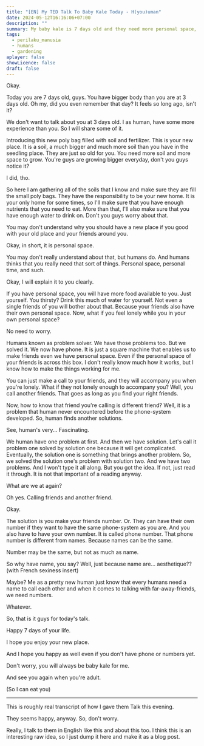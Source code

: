 ```yaml
---
title: "[EN] My TED Talk To Baby Kale Today - H(you)uman"
date: 2024-05-12T16:16:06+07:00
description: ""
summary: My baby kale is 7 days old and they need more personal space, so I give them a free TED Talk just to prepare them for this whole new world. In case any human need, I also post it here. In this talk, I will discuss about human problems and their solutions.
tags:
  - perilaku_manusia
  - humans
  - gardening
aplayer: false
showLicence: false
draft: false
---
```



Okay.

Today you are 7 days old, guys. You have bigger body than you are at 3 days old. Oh my, did you even remember that day? It feels so long ago, isn't it?

We don't want to talk about you at 3 days old. I as human, have some more experience than you. So I will share some of it.

Introducing this new poly bag filled with soil and fertilizer. This is your new place. It is a soil, a much bigger and much more soil than you have in the seedling place. They are just so old for you. You need more soil and more space to grow. You're guys are growing bigger everyday, don't you guys notice it?

I did, tho.

So here I am gathering all of the soils that I know and make sure they are fill the small poly bags. They have the responsibility to be your new home. It is your only home for some times, so I'll make sure that you have enough nutrients that you need to eat. More than that, I'll also make sure that you have enough water to drink on. Don't you guys worry about that. 

You may don't understand why you should have a new place if you good with your old place and your friends around you. 

Okay, in short, it is personal space.

You may don't really understand about that, but humans do. And humans thinks that you really need that sort of things. Personal space, personal time, and such.

Okay, I will explain it to you clearly.

If you have personal space, you will have more food available to you. Just yourself. You thirsty? Drink this much of water for yourself. Not even a single friends of you will bother about that. Because your friends also have their own personal space. Now, what if you feel lonely while you in your own personal space?

No need to worry.

Humans known as problem solver. We have those problems too. But we solved it. We now have phone. It is just a square machine that enables us to make friends even we have personal space. Even if the personal space of your friends is across this box. I don't really know much how it works, but I know how to make the things working for me. 

You can just make a call to your friends, and they will accompany you when you're lonely. What if they not lonely enough to accompany you? Well, you call another friends. That goes as long as you find your right friends. 

Now, how to know that friend you're calling is different friend? Well, it is a problem that human never encountered before the phone-system developed. So, human finds another solutions.

See, human's very... Fascinating. 

We human have one problem at first. And then we have solution. Let's call it problem one solved by solution one because it will get complicated. Eventually, the solution one is something that brings another problem. So, we solved the solution one's problem with solution two. And we have two problems. And I won't type it all along. But you got the idea. If not, just read it through. It is not that important of a reading anyway.

What are we at again?

Oh yes. Calling friends and another friend. 

Okay.

The solution is you make your friends number. Or. They can have their own number if they want to have the same phone-system as you are. And you also have to have your own number. It is called phone number. That phone number is different from names. Because names can be the same. 

Number may be the same, but not as much as name.

So why have name, you say? Well, just because name are... aesthetique?? (with French sexiness insert)

Maybe? Me as a pretty new human just know that every humans need a name to call each other and when it comes to talking with far-away-friends, we need numbers. 

Whatever.

So, that is it guys for today's talk. 

Happy 7 days of your life.

I hope you enjoy your new place.

And I hope you happy as well even if you don't have phone or numbers yet.

Don't worry, you will always be baby kale for me.

And see you again when you're adult.

(So I can eat you)

---

This is roughly real transcript of how I gave them Talk this evening.

They seems happy, anyway. So, don't worry.

Really, I talk to them in English like this and about this too. I think this is an interesting raw idea, so I just dump it here and make it as a blog post.
